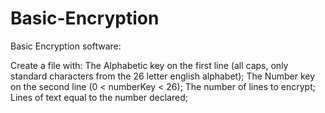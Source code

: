 # Basic-Encryption

Basic Encryption software:

Create a file with:
The Alphabetic key on the first line (all caps, only standard characters from the 26 letter english alphabet);
The Number key on the second line (0 < numberKey < 26);
The number of lines to encrypt;
Lines of text equal to the number declared;
